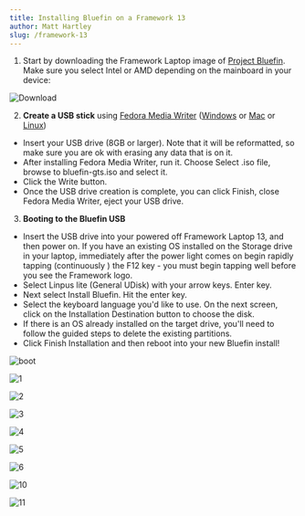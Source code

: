 ```yaml
---
title: Installing Bluefin on a Framework 13
author: Matt Hartley
slug: /framework-13
---
```


1. Start by downloading the Framework Laptop image of [Project Bluefin](https://projectbluefin.io/). Make sure you select Intel or AMD depending on the mainboard in your device:

![Download](https://canada1.discourse-cdn.com/free1/uploads/univeral_blue/original/2X/4/43a5463997f19604e00386a8e050c90e711bf9de.png)

2. **Create a USB stick** using [Fedora Media Writer](https://docs.fedoraproject.org/en-US/fedora/latest/preparing-boot-media/#_on_windows) ([Windows](https://fedoraproject.org/fmw/FedoraMediaWriter-win32-latest.exe) or [Mac](https://fedoraproject.org/fmw/FedoraMediaWriter-osx-latest.dmg) or [Linux](https://flathub.org/apps/org.fedoraproject.MediaWriter))

- Insert your USB drive (8GB or larger). Note that it will be reformatted, so make sure you are ok with erasing any data that is on it.
- After installing Fedora Media Writer, run it. Choose Select .iso file, browse to bluefin-gts.iso and select it.
- Click the Write button.
- Once the USB drive creation is complete, you can click Finish, close Fedora Media Writer, eject your USB drive.

3. **Booting to the Bluefin USB**

- Insert the USB drive into your powered off Framework Laptop 13, and then power on. If you have an existing OS installed on the Storage drive in your laptop, immediately after the power light comes on begin rapidly tapping (continuously ) the F12 key - you must begin tapping well before you see the Framework logo.
- Select Linpus lite (General UDisk) with your arrow keys. Enter key.
- Next select Install Bluefin. Hit the enter key.
- Select the keyboard language you'd like to use. On the next screen, click on the Installation Destination button to choose the disk.
- If there is an OS already installed on the target drive, you'll need to follow the guided steps to delete the existing partitions.
- Click Finish Installation and then reboot into your new Bluefin install!

![boot](https://canada1.discourse-cdn.com/free1/uploads/univeral_blue/original/2X/3/30ffe07e3b4fe394aaad6e11e862d42f894048b1.jpeg)

![1](https://canada1.discourse-cdn.com/free1/uploads/univeral_blue/original/2X/f/f91ad07482c526bfa3af0af8a3a0224a3455bf93.jpeg)

![2](https://canada1.discourse-cdn.com/free1/uploads/univeral_blue/original/2X/8/8d6be23be14f40335a5cf7126ba6a2a831666ec7.jpeg)

![3](https://canada1.discourse-cdn.com/free1/uploads/univeral_blue/original/2X/e/e397dc21974f924fd59e23b19a68c497b1525afd.png)

![4](https://canada1.discourse-cdn.com/free1/uploads/univeral_blue/original/2X/6/66fa43fe0c188b4e8b656e29502d1293cfc5df7d.png)

![5](https://canada1.discourse-cdn.com/free1/uploads/univeral_blue/original/2X/8/8f9a6cd5d75bc4ecc2ad60e0e466596a1ce488d5.jpeg)

![6](https://canada1.discourse-cdn.com/free1/uploads/univeral_blue/original/2X/f/fa60672f8cf1cee3934430290a07c16e94dbe242.jpeg)

![10](https://canada1.discourse-cdn.com/free1/uploads/univeral_blue/original/2X/3/3dc208b640503f2bd0cb5c0075745250a05c31ef.jpeg)

![11](https://canada1.discourse-cdn.com/free1/uploads/univeral_blue/original/2X/4/4951129c62cc71d6d35ea339b56580ec0cbcc456.jpeg)

